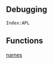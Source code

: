 <section>

# Debugging

<code>Index:APL</code>
</section>

<section>

# Functions

[names](analysis/names.html)
</section>